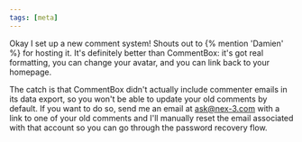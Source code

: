 ```yaml
---
tags: [meta]
---
```


Okay I set up a new comment system! Shouts out to {% mention 'Damien' %} for
hosting it. It's definitely better than CommentBox: it's got real formatting,
you can change your avatar, and you can link back to your homepage.

The catch is that CommentBox didn't actually include commenter emails in its
data export, so you won't be able to update your old comments by default. If you
want to do so, send me an email at ask@nex-3.com with a link to one of your old
comments and I'll manually reset the email associated with that account so you
can go through the password recovery flow.
